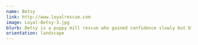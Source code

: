 ```yaml
---
name: Betsy
link: http://www.loyalrescue.com
image: Loyal-Betsy-3.jpg
blurb: Betsy is a puppy mill rescue who gained confidence slowly but blossomed into a wonderful dog.
orientation: landscape
---
```

